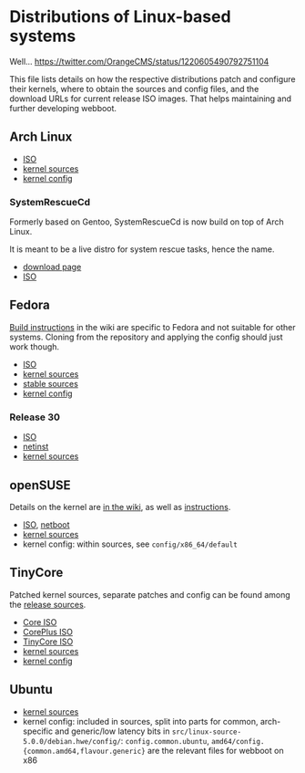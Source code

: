 # Distributions of Linux-based systems

Well... https://twitter.com/OrangeCMS/status/1220605490792751104

This file lists details on how the respective distributions patch and configure
their kernels, where to obtain the sources and config files, and the download
URLs for current release ISO images. That helps maintaining and further
developing webboot.

## Arch Linux

- [ISO](http://mirror.rackspace.com/archlinux/iso/2020.01.01/archlinux-2020.01.01-x86_64.iso)
- [kernel sources](https://git.archlinux.org/linux.git?signed#tag=v5.4.14-arch1)
- [kernel config](https://git.archlinux.org/svntogit/packages.git/tree/trunk?h=packages/linux)

### SystemRescueCd

Formerly based on Gentoo, SystemRescueCd is now build on top of Arch Linux.

It is meant to be a live distro for system rescue tasks, hence the name.

- [download page](http://www.system-rescue-cd.org/Download/)
- [ISO](https://osdn.net/projects/systemrescuecd/storage/releases/6.0.7/systemrescuecd-6.0.7.iso)

## Fedora

[Build instructions](https://fedoraproject.org/wiki/Building_a_custom_kernel)
in the wiki are specific to Fedora and not suitable for other systems.
Cloning from the repository and applying the config should just work though.

- [ISO](https://download.fedoraproject.org/pub/fedora/linux/releases/31/Workstation/x86_64/iso/Fedora-Workstation-Live-x86_64-31-1.9.iso)
- [kernel sources](https://src.fedoraproject.org/rpms/kernel/tree/master)
- [stable sources](https://koji.fedoraproject.org/koji/search?terms=kernel-5.5.0-0.rc6.git3.1.fc32&type=build&match=glob)
- [kernel config](https://src.fedoraproject.org/rpms/kernel/raw/master/f/kernel-x86_64-fedora.config)

### Release 30

- [ISO](https://dl.fedoraproject.org/pub/archive/fedora/linux/releases/30/Workstation/x86_64/iso/Fedora-Workstation-Live-x86_64-30-1.2.iso)
- [netinst](https://dl.fedoraproject.org/pub/archive/fedora/linux/releases/30/Workstation/x86_64/iso/Fedora-Workstation-netinst-x86_64-30-1.2.iso)
- [kernel sources](https://dl.fedoraproject.org/pub/archive/fedora/linux/releases/30/Workstation/source/tree/Packages/k/kernel-5.0.9-301.fc30.src.rpm)

## openSUSE

Details on the kernel are [in the wiki](https://en.opensuse.org/Kernel), as well
as [instructions](https://en.opensuse.org/openSUSE:Kernel_git).

- [ISO](https://download.opensuse.org/distribution/leap/15.1/iso/openSUSE-Leap-15.1-DVD-x86_64.iso),
  [netboot](https://download.opensuse.org/distribution/leap/15.1/iso/openSUSE-Leap-15.1-NET-x86_64.iso)
- [kernel sources](https://kernel.opensuse.org/cgit/kernel-source/tree/config/x86_64/default?h=openSUSE-15.2)
- kernel config: within sources, see `config/x86_64/default`

## TinyCore

Patched kernel sources, separate patches and config can be found among the
[release sources](http://tinycorelinux.net/10.x/x86/release/src/kernel/).

- [Core ISO](http://tinycorelinux.net/10.x/x86/release/Core-current.iso)
- [CorePlus ISO](http://tinycorelinux.net/10.x/x86/release/CorePlus-current.iso)
- [TinyCore ISO](http://tinycorelinux.net/10.x/x86/release/TinyCore-current.iso)
- [kernel sources](http://tinycorelinux.net/10.x/x86/release/src/kernel/linux-4.19.10-patched.txz)
- [kernel config](http://tinycorelinux.net/10.x/x86/release/src/kernel/config-4.19.10-tinycore)

## Ubuntu

- [kernel sources](http://security.ubuntu.com/ubuntu/pool/main/l/linux-hwe/linux-source-5.0.0_5.0.0-37.40~18.04.1_all.deb)
- kernel config: included in sources, split into parts for common, arch-specific
  and generic/low latency bits in `src/linux-source-5.0.0/debian.hwe/config/`:
  `config.common.ubuntu`, `amd64/config.{common.amd64,flavour.generic}` are
  the relevant files for webboot on x86
